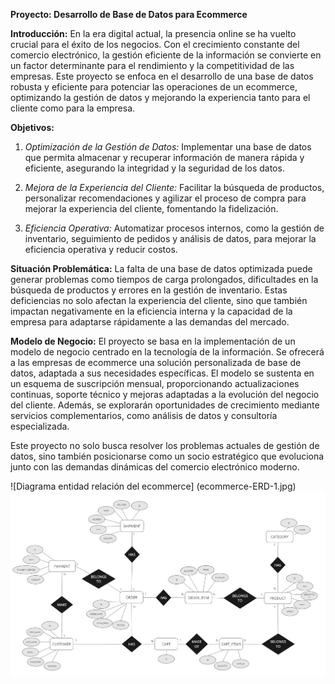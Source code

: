 
**Proyecto: Desarrollo de Base de Datos para Ecommerce**

**Introducción:**
En la era digital actual, la presencia online se ha vuelto crucial para el éxito de los negocios. Con el crecimiento constante del comercio electrónico, la gestión eficiente de la información se convierte en un factor determinante para el rendimiento y la competitividad de las empresas. Este proyecto se enfoca en el desarrollo de una base de datos robusta y eficiente para potenciar las operaciones de un ecommerce, optimizando la gestión de datos y mejorando la experiencia tanto para el cliente como para la empresa.

**Objetivos:**
1. *Optimización de la Gestión de Datos:* Implementar una base de datos que permita almacenar y recuperar información de manera rápida y eficiente, asegurando la integridad y la seguridad de los datos.

2. *Mejora de la Experiencia del Cliente:* Facilitar la búsqueda de productos, personalizar recomendaciones y agilizar el proceso de compra para mejorar la experiencia del cliente, fomentando la fidelización.

3. *Eficiencia Operativa:* Automatizar procesos internos, como la gestión de inventario, seguimiento de pedidos y análisis de datos, para mejorar la eficiencia operativa y reducir costos.

**Situación Problemática:**
La falta de una base de datos optimizada puede generar problemas como tiempos de carga prolongados, dificultades en la búsqueda de productos y errores en la gestión de inventario. Estas deficiencias no solo afectan la experiencia del cliente, sino que también impactan negativamente en la eficiencia interna y la capacidad de la empresa para adaptarse rápidamente a las demandas del mercado.

**Modelo de Negocio:**
El proyecto se basa en la implementación de un modelo de negocio centrado en la tecnología de la información. Se ofrecerá a las empresas de ecommerce una solución personalizada de base de datos, adaptada a sus necesidades específicas. El modelo se sustenta en un esquema de suscripción mensual, proporcionando actualizaciones continuas, soporte técnico y mejoras adaptadas a la evolución del negocio del cliente. Además, se explorarán oportunidades de crecimiento mediante servicios complementarios, como análisis de datos y consultoría especializada.

Este proyecto no solo busca resolver los problemas actuales de gestión de datos, sino también posicionarse como un socio estratégico que evoluciona junto con las demandas dinámicas del comercio electrónico moderno.

![Diagrama entidad relación del ecommerce]
(ecommerce-ERD-1.jpg)
![Diagrama entidad relación del ecommerce](/ecommerce-ERD-1.jpg?raw=true "Optional Title")

